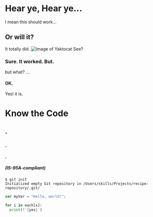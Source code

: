 # Hear ye, Hear ye...
I mean this should work...
## Or will it?
It totally did.
![Image of Yaktocat](https://octodex.github.com/images/yaktocat.png)
See?
### Sure. It worked. But.
but what?
...
#### OK.
Yes! it is.

# Know the Code 
## .
### .
#### . 
##### (IS-95A-compliant)
```
$ git init
Initialized empty Git repository in /Users/skills/Projects/recipe-repository/.git/
```
``` javascript
var myVar = "Hello, world!";
```
``` py
for i in each[x]:
  print(f'{yes}')
```
